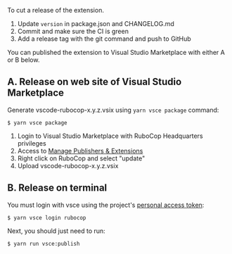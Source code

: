 To cut a release of the extension.

1. Update `version` in package.json and CHANGELOG.md
2. Commit and make sure the CI is green
3. Add a release tag with the git command and push to GitHub

You can published the extension to Visual Studio Marketplace with either A or B below.

## A. Release on web site of Visual Studio Marketplace

Generate vscode-rubocop-x.y.z.vsix using `yarn vsce package` command:

```console
$ yarn vsce package
```

1. Login to Visual Studio Marketplace with RuboCop Headquarters privileges
2. Access to [Manage Publishers & Extensions](https://marketplace.visualstudio.com/manage)
3. Right click on RuboCop and select "update"
4. Upload vscode-rubocop-x.y.z.vsix

## B. Release on terminal

You must login with vsce using the project's
[personal access token](https://code.visualstudio.com/api/working-with-extensions/publishing-extension#get-a-personal-access-token):

```console
$ yarn vsce login rubocop
```

Next, you should just need to run:

```console
$ yarn run vsce:publish
```

